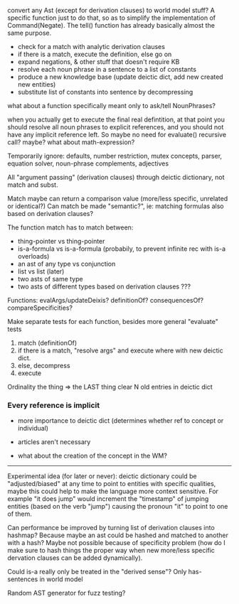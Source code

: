 convert any Ast (except for derivation clauses) to world model stuff?
A specific function just to do that, so as to simplify the implementation of Command(Negate). The tell() function has already basically almost the same purpose.


- check for a match with analytic derivation clauses
- if there is a match, execute the definition, else go on
- expand negations, & other stuff that doesn't require KB
- resolve each noun phrase in a sentence to a list of constants
- produce a new knowledge base (update deictic dict, add new created new entities)
- substitute list of constants into sentence by decompressing

what about a function specifically meant only to ask/tell NounPhrases?

when you actually get to execute the final real defintition, at that point you should resolve all noun phrases to explicit references, and you should not have any implicit reference left. So maybe no need for evaluate() recursive call? maybe? what about math-expression?



Temporarily ignore: defaults, number restriction, mutex concepts, parser, equation solver, noun-phrase complements, adjectives

All "argument passing" (derivation clauses) through deictic dictionary, not match and subst.

Match maybe can return a comparison value (more/less specific, unrelated or identical?) Can match be made "semantic?", ie: matching formulas also based on derivation clauses?


The function match has to match between:
- thing-pointer vs thing-pointer
- is-a-formula vs is-a-formula (probabily, to prevent infinite rec with is-a overloads)
- an ast of any type vs conjunction
- list vs list (later)
- two asts of same type
- two asts of different types based on derivation clauses ???



Functions:
evalArgs/updateDeixis?
definitionOf?
consequencesOf?
compareSpecificities?


Make separate tests for each function, besides more general "evaluate" tests



1. match (definitionOf)
2. if there is a match, "resolve args" and execute where with new deictic dict.
3. else, decompress
4. execute

Ordinality
the thing => the LAST thing 
clear N old entries in deictic dict

### Every reference is implicit

- more importance to deictic dict (determines whether ref to concept or individual)
- articles aren't necessary

- what about the creation of the concept in the WM?

--------------------------------

Experimental idea (for later or never): deictic dictionary could be "adjusted/biased" at any time to point to entities with specific qualities, maybe this could help to make the language more context sensitive. For example "it does jump" would increment the "timestamp" of jumping entities (based on the verb "jump") causing the pronoun "it" to point to one of them.

Can performance be improved by turning list of derivation clauses into hashmap? Because maybe an ast could be hashed and matched to another with a hash? Maybe not possible because of specificity problem (how do I make sure to hash things the proper way when new more/less specific dervation clauses can be added dynamically).

Could is-a really only be treated in the "derived sense"? Only has-sentences in world model

Random AST generator for fuzz testing?






